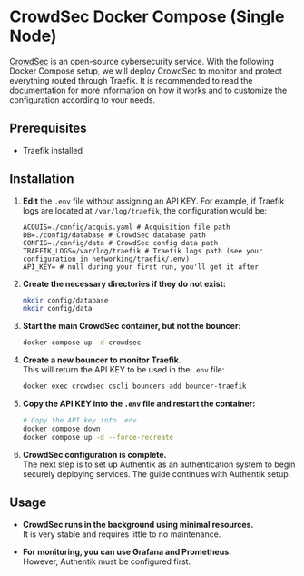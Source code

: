 # CrowdSec Docker Compose (Single Node)

[CrowdSec](https://www.crowdsec.net/) is an open-source cybersecurity service. With the following Docker Compose setup, we will deploy CrowdSec to monitor and protect everything routed through Traefik. It is recommended to read the [documentation](https://docs.crowdsec.net/docs/intro/) for more information on how it works and to customize the configuration according to your needs.

## Prerequisites

- Traefik installed

## Installation

1. **Edit** the `.env` file without assigning an API KEY.
   For example, if Traefik logs are located at `/var/log/traefik`, the configuration would be:

   ```plaintext
   ACQUIS=./config/acquis.yaml # Acquisition file path
   DB=./config/database # CrowdSec database path
   CONFIG=./config/data # CrowdSec config data path
   TRAEFIK_LOGS=/var/log/traefik # Traefik logs path (see your configuration in networking/traefik/.env)
   API_KEY= # null during your first run, you'll get it after
   ```

2. **Create the necessary directories if they do not exist:**

   ```bash
   mkdir config/database
   mkdir config/data
   ```

3. **Start the main CrowdSec container, but not the bouncer:**

   ```bash
   docker compose up -d crowdsec
   ```

4. **Create a new bouncer to monitor Traefik.**  
   This will return the API KEY to be used in the `.env` file:

   ```bash
   docker exec crowdsec cscli bouncers add bouncer-traefik
   ```

5. **Copy the API KEY into the `.env` file and restart the container:**

   ```bash
   # Copy the API key into .env
   docker compose down
   docker compose up -d --force-recreate
   ```

6. **CrowdSec configuration is complete.**  
   The next step is to set up Authentik as an authentication system to begin securely deploying services. The guide continues with Authentik setup.

## Usage

- **CrowdSec runs in the background using minimal resources.**  
  It is very stable and requires little to no maintenance.

- **For monitoring, you can use Grafana and Prometheus.**  
  However, Authentik must be configured first.
